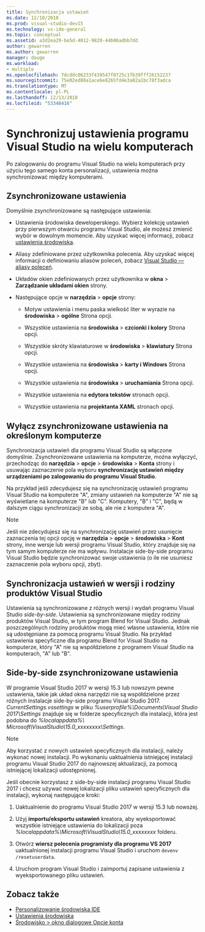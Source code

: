 ```yaml
---
title: Synchronizacja ustawień
ms.date: 12/10/2018
ms.prod: visual-studio-dev15
ms.technology: vs-ide-general
ms.topic: conceptual
ms.assetid: a3d2ea29-be5d-4012-9820-44b06adbb7dd
author: gewarren
ms.author: gewarren
manager: douge
ms.workload:
- multiple
ms.openlocfilehash: 7dcddc06233f439547f0725c1fb39fff26152237
ms.sourcegitcommit: 75e02ed88a1ace6e8265fd4e3a82a1bc78f3adca
ms.translationtype: MT
ms.contentlocale: pl-PL
ms.lasthandoff: 12/13/2018
ms.locfileid: "53348416"
---
```

# <a name="synchronize-visual-studio-settings-across-multiple-computers"></a>Synchronizuj ustawienia programu Visual Studio na wielu komputerach

Po zalogowaniu do programu Visual Studio na wielu komputerach przy użyciu tego samego konta personalizacji, ustawienia można synchronizować między komputerami.

## <a name="synchronized-settings"></a>Zsynchronizowane ustawienia

Domyślnie zsynchronizowane są następujące ustawienia:

- Ustawienia środowiska deweloperskiego. Wybierz kolekcję ustawień przy pierwszym otwarciu programu Visual Studio, ale możesz zmienić wybór w dowolnym momencie. Aby uzyskać więcej informacji, zobacz [ustawienia środowiska](../ide/environment-settings.md).

- Aliasy zdefiniowane przez użytkownika polecenia. Aby uzyskać więcej informacji o definiowaniu aliasów poleceń, zobacz [Visual Studio — aliasy poleceń](../ide/reference/visual-studio-command-aliases.md).

- Układów okien zdefiniowanych przez użytkownika w **okna** > **Zarządzanie układami okien** strony.

- Następujące opcje w **narzędzia** > **opcje** strony:

   - Motyw ustawienia i menu paska wielkość liter w wyrazie na **środowiska** > **ogólne** Strona opcji.

   - Wszystkie ustawienia na **środowiska** > **czcionki i kolory** Strona opcji.

   - Wszystkie skróty klawiaturowe w **środowiska** > **klawiatury** Strona opcji.

   - Wszystkie ustawienia na **środowiska** > **karty i Windows** Strona opcji.

   - Wszystkie ustawienia na **środowiska** > **uruchamiania** Strona opcji.

   - Wszystkie ustawienia na **edytora tekstów** stronach opcji.

   - Wszystkie ustawienia na **projektanta XAML** stronach opcji.

## <a name="turn-off-synchronized-settings-on-a-particular-computer"></a>Wyłącz zsynchronizowane ustawienia na określonym komputerze

Synchronizacja ustawień dla programu Visual Studio są włączone domyślnie. Zsynchronizowane ustawienia na komputerze, można wyłączyć, przechodząc do **narzędzia** > **opcje** > **środowiska**  >   **Konta** strony i usuwając zaznaczenie pola wyboru **synchronizację ustawień między urządzeniami po zalogowaniu do programu Visual Studio**.

Na przykład jeśli zdecydujesz się na synchronizację ustawień programu Visual Studio na komputerze "A", zmiany ustawień na komputerze "A" nie są wyświetlane na komputerze "B" lub "C". Komputery, "B" i "C", będą w dalszym ciągu synchronizacji ze sobą, ale nie z komputera "A".

> [!NOTE]
> Jeśli nie zdecydujesz się na synchronizację ustawień przez usunięcie zaznaczenia tej opcji opcję w **narzędzia** > **opcje** > **środowiska**  >  **Kont** strony, inne wersje lub wersji programu Visual Studio, który znajduje się na tym samym komputerze nie ma wpływu. Instalacje side-by-side programu Visual Studio będzie synchronizować swoje ustawienia (o ile nie usuniesz zaznaczenie pola wyboru opcji, zbyt).

## <a name="synchronize-settings-across-visual-studio-family-products-and-editions"></a>Synchronizacja ustawień w wersji i rodziny produktów Visual Studio

Ustawienia są synchronizowane z różnych wersji i wydań programu Visual Studio *side-by-side*. Ustawienia są synchronizowane między rodziny produktów Visual Studio, w tym program Blend for Visual Studio. Jednak poszczególnych rodziny produktów mogą mieć własne ustawienia, które nie są udostępniane za pomocą programu Visual Studio. Na przykład ustawienia specyficzne dla programu Blend for Visual Studio na komputerze, który "A" nie są współdzielone z programem Visual Studio na komputerach, "A" lub "B".

## <a name="side-by-side-synchronized-settings"></a>Side-by-side zsynchronizowane ustawienia

W programie Visual Studio 2017 w wersji 15.3 lub nowszym pewne ustawienia, takie jak układ okna narzędzi nie są współdzielone przez różnych instalacje side-by-side programu Visual Studio 2017. *CurrentSettings.vssettings* w pliku *%userprofile%\Documents\Visual Studio 2017\Settings* znajduje się w folderze specyficznych dla instalacji, która jest podobna do *%localappdata%\ Microsoft\VisualStudio\15.0_xxxxxxxx\Settings*.

> [!NOTE]
> Aby korzystać z nowych ustawień specyficznych dla instalacji, należy wykonać nowej instalacji. Po wykonaniu uaktualnienia istniejącej instalacji programu Visual Studio 2017 do najnowszej aktualizacji, za pomocą istniejącej lokalizacji udostępnionej.

Jeśli obecnie korzystasz z side-by-side instalacji programu Visual Studio 2017 i chcesz używać nowej lokalizacji pliku ustawień specyficznych dla instalacji, wykonaj następujące kroki:

1. Uaktualnienie do programu Visual Studio 2017 w wersji 15.3 lub nowszej.

1. Użyj **importu/eksportu ustawień** kreatora, aby wyeksportować wszystkie istniejące ustawienia do lokalizacji poza *%localappdata%\Microsoft\VisualStudio\15.0_xxxxxxxx* folderu.

1. Otwórz **wiersz polecenia programisty dla programu VS 2017** uaktualnionej instalacji programu Visual Studio i uruchom `devenv /resetuserdata`.

1. Uruchom program Visual Studio i zaimportuj zapisane ustawienia z wyeksportowanego pliku ustawień.

## <a name="see-also"></a>Zobacz także

- [Personalizowanie środowiska IDE](../ide/personalizing-the-visual-studio-ide.md)
- [Ustawienia środowiska](../ide/environment-settings.md)
- [Środowisko > okno dialogowe Opcje konta](reference/accounts-environment-options-dialog-box.md)
